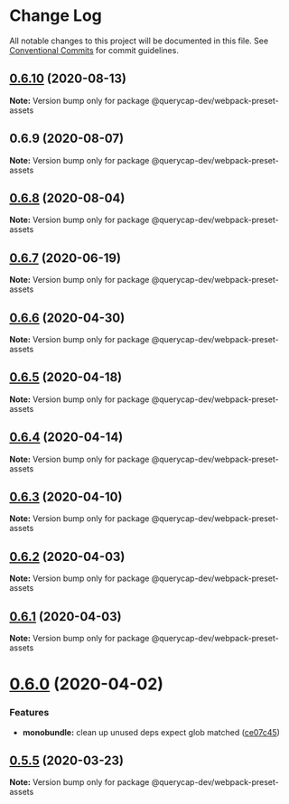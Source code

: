 # Change Log

All notable changes to this project will be documented in this file.
See [Conventional Commits](https://conventionalcommits.org) for commit guidelines.

## [0.6.10](https://github.com/querycap/webappkit/compare/@querycap-dev/webpack-preset-assets@0.6.9...@querycap-dev/webpack-preset-assets@0.6.10) (2020-08-13)

**Note:** Version bump only for package @querycap-dev/webpack-preset-assets





## 0.6.9 (2020-08-07)

**Note:** Version bump only for package @querycap-dev/webpack-preset-assets





## [0.6.8](https://github.com/querycap/devkit/compare/@querycap-dev/webpack-preset-assets@0.6.7...@querycap-dev/webpack-preset-assets@0.6.8) (2020-08-04)

**Note:** Version bump only for package @querycap-dev/webpack-preset-assets

## [0.6.7](https://github.com/querycap/devkit/compare/@querycap-dev/webpack-preset-assets@0.6.6...@querycap-dev/webpack-preset-assets@0.6.7) (2020-06-19)

**Note:** Version bump only for package @querycap-dev/webpack-preset-assets

## [0.6.6](https://github.com/querycap/devkit/compare/@querycap-dev/webpack-preset-assets@0.6.5...@querycap-dev/webpack-preset-assets@0.6.6) (2020-04-30)

**Note:** Version bump only for package @querycap-dev/webpack-preset-assets

## [0.6.5](https://github.com/querycap/devkit/compare/@querycap-dev/webpack-preset-assets@0.6.4...@querycap-dev/webpack-preset-assets@0.6.5) (2020-04-18)

**Note:** Version bump only for package @querycap-dev/webpack-preset-assets

## [0.6.4](https://github.com/querycap/devkit/compare/@querycap-dev/webpack-preset-assets@0.6.3...@querycap-dev/webpack-preset-assets@0.6.4) (2020-04-14)

**Note:** Version bump only for package @querycap-dev/webpack-preset-assets

## [0.6.3](https://github.com/querycap/devkit/compare/@querycap-dev/webpack-preset-assets@0.6.2...@querycap-dev/webpack-preset-assets@0.6.3) (2020-04-10)

**Note:** Version bump only for package @querycap-dev/webpack-preset-assets

## [0.6.2](https://github.com/querycap/devkit/compare/@querycap-dev/webpack-preset-assets@0.6.1...@querycap-dev/webpack-preset-assets@0.6.2) (2020-04-03)

**Note:** Version bump only for package @querycap-dev/webpack-preset-assets

## [0.6.1](https://github.com/querycap/devkit/compare/@querycap-dev/webpack-preset-assets@0.6.0...@querycap-dev/webpack-preset-assets@0.6.1) (2020-04-03)

**Note:** Version bump only for package @querycap-dev/webpack-preset-assets

# [0.6.0](https://github.com/querycap/devkit/compare/@querycap-dev/webpack-preset-assets@0.5.5...@querycap-dev/webpack-preset-assets@0.6.0) (2020-04-02)

### Features

- **monobundle:** clean up unused deps expect glob matched ([ce07c45](https://github.com/querycap/devkit/commit/ce07c45b88fb3903ab4fae75fb889d4e9cff2ba7))

## [0.5.5](https://github.com/querycap/devkit/compare/@querycap-dev/webpack-preset-assets@0.5.4...@querycap-dev/webpack-preset-assets@0.5.5) (2020-03-23)

**Note:** Version bump only for package @querycap-dev/webpack-preset-assets
